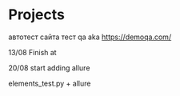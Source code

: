 # Projects
автотест сайта тест qa aka https://demoqa.com/

13/08 Finish at

20/08 start adding allure

elements_test.py + allure
